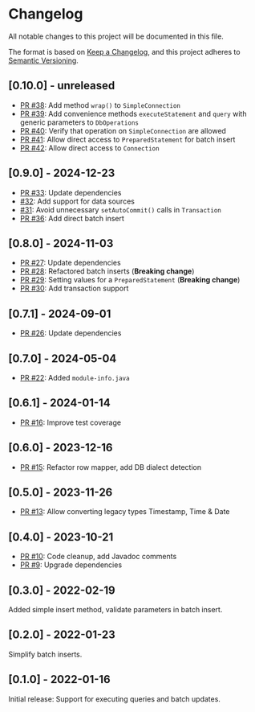 # Changelog
All notable changes to this project will be documented in this file.

The format is based on [Keep a Changelog](https://keepachangelog.com/en/1.0.0/),
and this project adheres to [Semantic Versioning](https://semver.org/spec/v2.0.0.html).

## [0.10.0] - unreleased

- [PR #38](https://github.com/itsallcode/simple-jdbc/pull/38): Add method `wrap()` to `SimpleConnection`
- [PR #39](https://github.com/itsallcode/simple-jdbc/pull/39): Add convenience methods `executeStatement` and `query` with generic parameters to `DbOperations`
- [PR #40](https://github.com/itsallcode/simple-jdbc/pull/40): Verify that operation on `SimpleConnection` are allowed
- [PR #41](https://github.com/itsallcode/simple-jdbc/pull/41): Allow direct access to `PreparedStatement` for batch insert
- [PR #42](https://github.com/itsallcode/simple-jdbc/pull/42): Allow direct access to `Connection`

## [0.9.0] - 2024-12-23

- [PR #33](https://github.com/itsallcode/simple-jdbc/pull/33): Update dependencies
- [#32](https://github.com/itsallcode/simple-jdbc/issues/32): Add support for data sources
- [#31](https://github.com/itsallcode/simple-jdbc/issues/31): Avoid unnecessary `setAutoCommit()` calls in `Transaction`
- [PR #36](https://github.com/itsallcode/simple-jdbc/pull/36): Add direct batch insert

## [0.8.0] - 2024-11-03

- [PR #27](https://github.com/itsallcode/simple-jdbc/pull/27): Update dependencies
- [PR #28](https://github.com/itsallcode/simple-jdbc/pull/28): Refactored batch inserts (**Breaking change**)
- [PR #29](https://github.com/itsallcode/simple-jdbc/pull/29): Setting values for a `PreparedStatement` (**Breaking change**)
- [PR #30](https://github.com/itsallcode/simple-jdbc/pull/30): Add transaction support

## [0.7.1] - 2024-09-01

- [PR #26](https://github.com/itsallcode/simple-jdbc/pull/26): Update dependencies

## [0.7.0] - 2024-05-04

- [PR #22](https://github.com/itsallcode/simple-jdbc/pull/22): Added `module-info.java`

## [0.6.1] - 2024-01-14

- [PR #16](https://github.com/itsallcode/simple-jdbc/pull/16): Improve test coverage

## [0.6.0] - 2023-12-16

- [PR #15](https://github.com/itsallcode/simple-jdbc/pull/15): Refactor row mapper, add DB dialect detection

## [0.5.0] - 2023-11-26

- [PR #13](https://github.com/itsallcode/simple-jdbc/pull/13): Allow converting legacy types Timestamp, Time & Date

## [0.4.0] - 2023-10-21

- [PR #10](https://github.com/itsallcode/simple-jdbc/pull/10): Code cleanup, add Javadoc comments
- [PR #9](https://github.com/itsallcode/simple-jdbc/pull/9): Upgrade dependencies

## [0.3.0] - 2022-02-19

Added simple insert method, validate parameters in batch insert.

## [0.2.0] - 2022-01-23

Simplify batch inserts.

## [0.1.0] - 2022-01-16

Initial release: Support for executing queries and batch updates.
